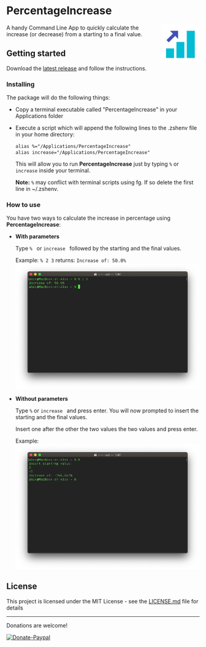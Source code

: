 # PercentageIncrease
<img src="https://github.com/AlexPerathoner/PercentageIncrease/blob/master/Resources/PercentageIncreaseIcon.png?raw=true" align="right"
     title="PercentageIncrease by Alexander Perathoner" width="100" height="100">
A handy Command Line App to quickly calculate the increase (or decrease) from a starting to a final value.

## Getting started
Download the [latest release](https://github.com/AlexPerathoner/PercentageIncrease/releases/latest) and follow the instructions.

### Installing
The package will do the following things:

* Copy a terminal executable called "PercentageIncrease" in your Applications folder
* Execute a script which will append the following lines to the .zshenv file in your home directory:
	
	```
	alias %="/Applications/PercentageIncrease"
	alias increase="/Applications/PercentageIncrease"
	```
	This will allow you to run **PercentageIncrease** just by typing ```%``` or ```increase``` inside your terminal.
	
	**Note:** ```%``` may conflict with terminal scripts using fg. If so delete the first line in ~/.zshenv.

### How to use
You have two ways to calculate the increase in percentage using **PercentageIncrease**:


* **With parameters**

	Type ```% ``` or ```increase ``` followed by the starting and the final values.
	
	Example: ```% 2 3``` returns: ```Increase of: 50.0%```
	![ExampleImage](https://github.com/AlexPerathoner/PercentageIncrease/blob/master/Resources/Screen1.png?raw=true)
* **Without parameters**

	Type ```%``` or ```increase ``` and press enter. You will now prompted to insert the starting and the final values.

	Insert one after the other the two values the two values and press enter.
	
	Example:
	![ExampleImage](https://github.com/AlexPerathoner/PercentageIncrease/blob/master/Resources/Screen2.png?raw=true)



 


## License

This project is licensed under the MIT License - see the [LICENSE.md](LICENSE.md) file for details

---
Donations are welcome!

[![Donate-Paypal](https://img.shields.io/badge/donate-paypal-yellow.svg?style=flat)](https://paypal.me/AlexanderPerathoner)
